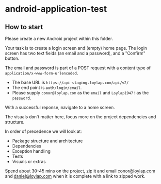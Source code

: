 # android-application-test
## How to start
Please create a new Android project within this folder.

Your task is to create a login screen and (empty) home page. The login screen has two text fields (an email and a password), and a "Confirm" button.

The email and password is part of a POST request with a content type of `application/x-www-form-urlencoded`. 

- The base URL is `https://api-staging.loylap.com/api/v2/` 
- The end point is `auth/login/email`. 
- Please supply `conor@loylap.com` as the `email` and `Loylap1947!` as the `password`.

With a successful reponse, navigate to a home screen.

The visuals don't matter here, focus more on the project dependencies and structure. 

In order of precedence we will look at:
- Package structure and architecture
- Dependencies
- Exception handling
- Tests
- Visuals or extras

Spend about 30-45 mins on the project, zip it and email conor@loylap.com and daniel@loylap.com when it is complete with a link to zipped work.
